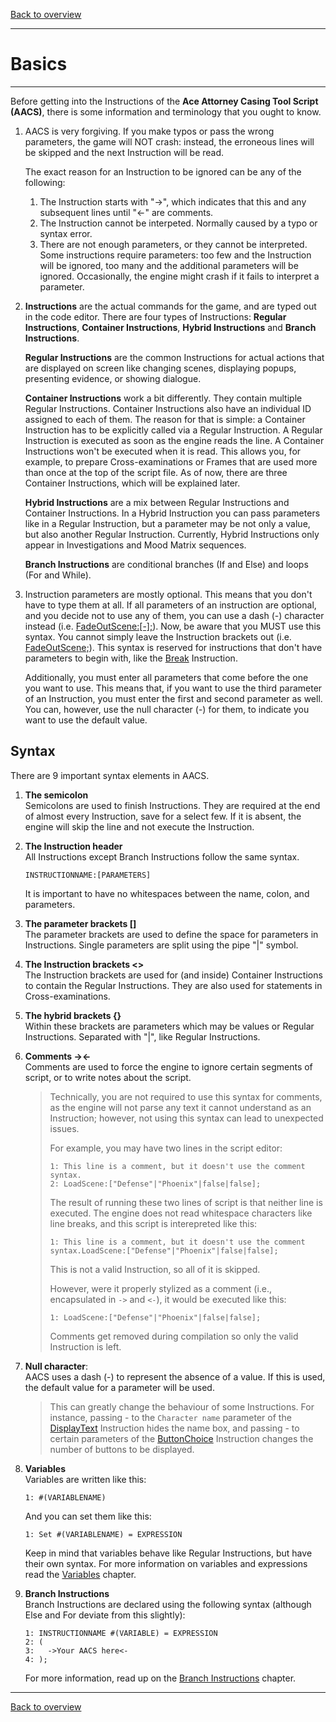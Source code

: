 [Back to overview](index.md)

---
# Basics

---
Before getting into the Instructions of the **Ace Attorney Casing Tool Script (AACS)**, there is some information and terminology that you ought to know.

1. AACS is very forgiving. If you make typos or pass the wrong parameters, the game will NOT crash: instead, the erroneous lines will be skipped and the next Instruction will be read.
    
    The exact reason for an Instruction to be ignored can be any of the following:
    1. The Instruction starts with "->", which indicates that this and any subsequent lines until "<-" are comments.
    2. The Instruction cannot be interpeted. Normally caused by a typo or syntax error.
    3. There are not enough parameters, or they cannot be interpreted. Some instructions require parameters: too few and the Instruction will be ignored, too many and the additional parameters will be ignored. Occasionally, the engine might crash if it fails to interpret a parameter.

2. **Instructions** are the actual commands for the game, and are typed out in the code editor. There are four types of Instructions: **Regular Instructions**, **Container Instructions**, **Hybrid Instructions** and **Branch Instructions**.

    **Regular Instructions** are the common Instructions for actual actions that are displayed on screen like changing scenes, displaying popups, presenting evidence, or showing dialogue.
 
    **Container Instructions** work a bit differently. They contain multiple Regular Instructions. Container Instructions also have an individual ID assigned to each of them. The reason for that is simple: a Container Instruction has to be explicitly called via a Regular Instruction. A Regular Instruction is executed as soon as the engine reads the line. A Container Instructions won't be executed when it is read. This allows you, for example, to prepare Cross-examinations or Frames that are used more than once at the top of the script file. As of now, there are three Container Instructions, which will be explained later.
 
    **Hybrid Instructions** are a mix between Regular Instructions and Container Instructions. In a Hybrid Instruction you can pass parameters like in a Regular Instruction, but a parameter may be not only a value, but also another Regular Instruction. Currently, Hybrid Instructions only appear in Investigations and Mood Matrix sequences.

    **Branch Instructions** are conditional branches (If and Else) and loops (For and While).

3. Instruction parameters are mostly optional. This means that you don't have to type them at all. If all parameters of an instruction are optional, and you decide not to use any of them, you can use a dash (-) character instead (i.e. [FadeOutScene:[-];](FadeOutScene.md)). Now, be aware that you MUST use this syntax. You cannot simply leave the Instruction brackets out (i.e. [FadeOutScene;](FadeOutScene.md)). This syntax is reserved for instructions that don't have parameters to begin with, like the [Break](Break.md) Instruction. 

	Additionally, you must enter all parameters that come before the one you want to use. This means that, if you want to use the third parameter of an Instruction, you must enter the first and second parameter as well. You can, however, use the null character (-) for them, to indicate you want to use the default value.

## Syntax

There are 9 important syntax elements in AACS.
1. **The semicolon**  
    Semicolons are used to finish Instructions. They are required at the end of almost every Instruction, save for a select few. If it is absent, the engine will skip the line and not execute the Instruction.
    
2. **The Instruction header**  
	All Instructions except Branch Instructions follow the same syntax.
	```
	INSTRUCTIONNAME:[PARAMETERS]
	```
	It is important to have no whitespaces between the name, colon, and parameters.

3. **The parameter brackets []**  
	The parameter brackets are used to define the space for parameters in Instructions. Single parameters are split using the pipe "\|" symbol.

4. **The Instruction brackets <>**  
	The Instruction brackets are used for (and inside) Container Instructions to contain the Regular Instructions. They are also used for statements in Cross-examinations.

5. **The hybrid brackets {}**  
	Within these brackets are parameters which may be values or Regular Instructions. Separated with "\|", like Regular Instructions.

6. **Comments -><-**  
	Comments are used to force the engine to ignore certain segments of script, or to write notes about the script.  
	
	> Technically, you are not required to use this syntax for comments, as the engine will not parse any text it cannot understand as an Instruction; however, not using this syntax can lead to unexpected issues.  
	>   
	> For example, you may have two lines in the script editor:
	> ```
	> 1: This line is a comment, but it doesn't use the comment syntax.
	> 2: LoadScene:["Defense"|"Phoenix"|false|false];
	> ```
	> The result of running these two lines of script is that neither line is executed. The engine does not read whitespace characters like line breaks, and this script is interepreted like this:
	> ```
	> 1: This line is a comment, but it doesn't use the comment syntax.LoadScene:["Defense"|"Phoenix"|false|false];
	> ```
	> This is not a valid Instruction, so all of it is skipped.
	>  
	> However, were it properly stylized as a comment (i.e., encapsulated in `->` and `<-`), it would be executed like this:
	> ```
	> 1: LoadScene:["Defense"|"Phoenix"|false|false];
	> ```
	> Comments get removed during compilation so only the valid Instruction is left.

7. **Null character**:  
	AACS uses a dash (-) to represent the absence of a value. If this is used, the default value for a parameter will be used.  
	> This can greatly change the behaviour of some Instructions. For instance, passing - to the ```Character name``` parameter of the [DisplayText](DisplayText.md) Instruction hides the name box, and passing - to certain parameters of the [ButtonChoice](ButtonChoice.md) Instruction changes the number of buttons to be displayed.

8. **Variables**  
	Variables are written like this:
	```
	1: #(VARIABLENAME) 
	```
	And you can set them like this:
	```
	1: Set #(VARIABLENAME) = EXPRESSION
	```
	Keep in mind that variables behave like Regular Instructions, but have their own syntax. For more information on variables and expressions read the [Variables](Variables.md) chapter.

9. **Branch Instructions**  
	Branch Instructions are declared using the following syntax (although Else and For deviate from this slightly):
	```
	1: INSTRUCTIONNAME #(VARIABLE) = EXPRESSION
	2: (
	3:   ->Your AACS here<-
	4: ); 
	```
	For more information, read up on the [Branch Instructions](Branch-Instructions.md) chapter.

---
[Back to overview](index.md)
